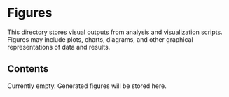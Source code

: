 # Figures

This directory stores visual outputs from analysis and visualization scripts.
Figures may include plots, charts, diagrams, and other graphical representations of data and results.

## Contents

Currently empty. Generated figures will be stored here.
